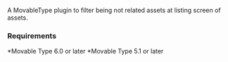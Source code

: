 A MovableType plugin to filter being not related assets at listing screen of assets.

### Requirements

*Movable Type 6.0 or later
*Movable Type 5.1 or later
